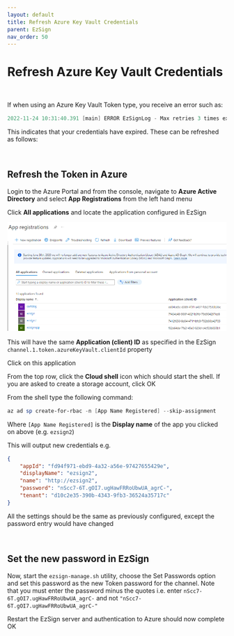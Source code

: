 ```yaml
---
layout: default
title: Refresh Azure Key Vault Credentials
parent: EzSign
nav_order: 50
---
```


# Refresh Azure Key Vault Credentials

<br>

If when using an Azure Key Vault Token type, you receive an error such as:

```powershell
2022-11-24 10:31:40.391 [main] ERROR EzSignLog - Max retries 3 times exceeded. Error Details: AADSTS7000222: The provided client secret keys for app '7412f649-8e14-471f-bfc1-733b36a42705' are expired
```

This indicates that your credentials have expired. These can be refreshed as follows:

<br>

## Refresh the Token in Azure

Login to the Azure Portal and from the console, navigate to **Azure Active Directory** and select **App Registrations** from the left hand menu  

Click **All applications** and locate the application configured in EzSign

<img src=".\images\azure-apps.png" alt="Azure Apps" style="zoom:80%;" />



This will have the same **Application (client) ID** as specified in the EzSign ``channel.1.token.azureKeyVault.clientId`` property  

Click on this application  

From the top row, click the **Cloud shell** icon which should start the shell. If you are asked to create a storage account, click OK  

From the shell type the following command:  

```powershell
az ad sp create-for-rbac -n [App Name Registered] --skip-assignment
```

Where ``[App Name Registered]`` is the **Display name** of the app you clicked on above (e.g. ``ezsign2``)  

This will output new credentials e.g.

```json
{ 
	"appId": "fd94f971-ebd9-4a32-a56e-97427655429e", 
	"displayName": "ezsign2", 
	"name": "http://ezsign2", 
	"password": "nScc7-6T.gOI7.ugHawFRRoUbwUA_agrC-", 
	"tenant": "d10c2e35-390b-4343-9fb3-36524a35717c" 
}
```

All the settings should be the same as previously configured, except the password entry would have changed  

<br>

## Set the new password in EzSign

Now, start the ``ezsign-manage.sh`` utility, choose the Set Passwords option and set this password as the new Token password for the channel. Note that you must enter the password minus the quotes i.e. enter ``nScc7-6T.gOI7.ugHawFRRoUbwUA_agrC-`` and not ``"nScc7-6T.gOI7.ugHawFRRoUbwUA_agrC-"``  

Restart the EzSign server and authentication to Azure should now complete OK









